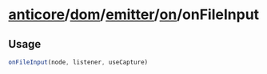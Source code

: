 # [anticore](../../../../../../#reference)/[dom](../../../#reference)/[emitter](../../#reference)/[on](../#reference)/<a name="reference">onFileInput</a>

## Usage

```js
onFileInput(node, listener, useCapture)
```